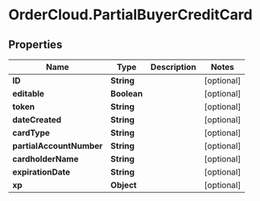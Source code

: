 # OrderCloud.PartialBuyerCreditCard

## Properties
Name | Type | Description | Notes
------------ | ------------- | ------------- | -------------
**ID** | **String** |  | [optional] 
**editable** | **Boolean** |  | [optional] 
**token** | **String** |  | [optional] 
**dateCreated** | **String** |  | [optional] 
**cardType** | **String** |  | [optional] 
**partialAccountNumber** | **String** |  | [optional] 
**cardholderName** | **String** |  | [optional] 
**expirationDate** | **String** |  | [optional] 
**xp** | **Object** |  | [optional] 


